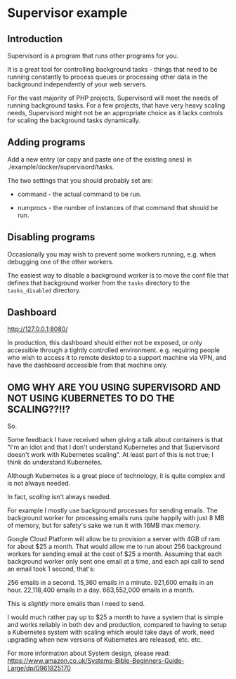 # Supervisor example

## Introduction

Supervisord is a program that runs other programs for you.

It is a great tool for controlling background tasks - things that need to be running constantly to process queues or processing other data in the background independently of your web servers.

For the vast majority of PHP projects, Supervisord will meet the needs of running background tasks. For a few projects, that have very heavy scaling needs, Supervisord might not be an appropriate choice as it lacks controls for scaling the background tasks dynamically.


## Adding programs

Add a new entry (or copy and paste one of the existing ones) in ./example/docker/supervisord/tasks.

The two settings that you should probably set are: 

* command - the actual command to be run.

* numprocs - the number of instances of that command that should be run.


## Disabling programs

Occasionally you may wish to prevent some workers running, e.g. when debugging one of the other workers.

The easiest way to disable a background worker is to move the conf file that defines that background worker from the `tasks` directory to the `tasks_disabled` directory.


## Dashboard

http://127.0.0.1:8080/

In production, this dashboard should either not be exposed, or only accessible through a tightly controlled environment. e.g. requiring people who wish to access it to remote desktop to a support machine via VPN, and have the dashboard accessible from that machine only.  

## OMG WHY ARE YOU USING SUPERVISORD AND NOT USING KUBERNETES TO DO THE SCALING??!!?

So.

Some feedback I have received when giving a talk about containers is that "I'm an idiot and that I don't understand Kubernetes and that Supervisord doesn't work with Kubernetes scaling". At least part of this is not true; I think do understand Kubernetes. 

Although Kubernetes is a great piece of technology, it is quite complex and is not always needed. 

In fact, _scaling_ isn't always needed.

For example I mostly use background processes for sending emails. The background worker for processing emails runs quite happily with just 8 MB of memory, but for safety's sake we run it with 16MB max memory. 

Google Cloud Platform will allow be to provision a server with 4GB of ram for about $25 a month. That would allow me to run about 256 background workers for sending email at the cost of $25 a month. Assuming that each background worker only sent one email at a time, and each api call to send an email took 1 second, that's:

256 emails in a second.
15,360 emails in a minute.
921,600 emails in an hour.
22,118,400 emails in a day.
663,552,000 emails in a month.

This is _slightly_ more emails than I need to send.

I would much rather pay up to $25 a month to have a system that is simple and works reliably in both dev and production, compared to having to setup a Kubernetes system with scaling which would take days of work, need upgrading when new versions of Kubernetes are released, etc. etc.

For more information about System design, please read: https://www.amazon.co.uk/Systems-Bible-Beginners-Guide-Large/dp/0961825170
 